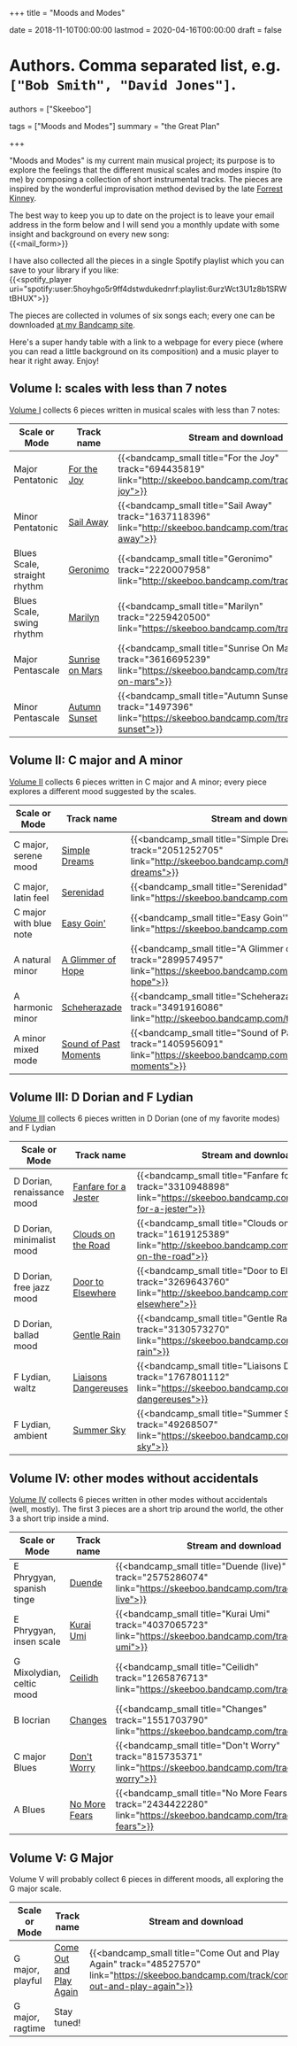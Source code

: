 +++
title = "Moods and Modes"

date = 2018-11-10T00:00:00
lastmod = 2020-04-16T00:00:00
draft = false

# Authors. Comma separated list, e.g. `["Bob Smith", "David Jones"]`.
authors = ["Skeeboo"]

tags = ["Moods and Modes"]
summary = "the Great Plan"


+++

"Moods and Modes" is my current main musical project; its purpose is to explore the feelings that the different musical scales and modes inspire (to me) by composing a collection of short instrumental tracks. The pieces are inspired  by the wonderful improvisation method devised by the late [Forrest Kinney](https://forrestkinney.com).

The best way to keep you up to date on the project is to leave your email address in the form below and I will send you a monthly update with some insight and background on every new song: </br>
{{<mail_form>}}

I have also collected all the pieces in a single Spotify playlist which you can save to your library if you like: </br>
{{<spotify_player uri="spotify:user:5hoyhgo5r9ff4dstwdukednrf:playlist:6urzWct3U1z8b1SRWtBHUX">}}

The pieces are collected in volumes of six songs each; every one can be downloaded [at my Bandcamp site](https://skeeboo.bandcamp.com).

Here's a super handy table with a link to a webpage for every piece (where you can read a little background on its composition) and a music player to hear it right away. Enjoy!

## Volume I: scales with less than 7 notes

[Volume I](/music/moods_and_modes_vol1) collects 6 pieces written in musical scales with less than 7 notes:

| Scale or Mode | Track name | Stream and download |
| --- | --- | --- |
| Major Pentatonic | [For the Joy](/music/for_the_joy) | {{<bandcamp_small title="For the Joy" track="694435819" link="http://skeeboo.bandcamp.com/track/for-the-joy">}} |
| Minor Pentatonic | [Sail Away](/music/sail_away) | {{<bandcamp_small title="Sail Away" track="1637118396" link="http://skeeboo.bandcamp.com/track/sail-away">}} |
| Blues Scale, straight rhythm | [Geronimo](/music/geronimo) | {{<bandcamp_small title="Geronimo" track="2220007958" link="http://skeeboo.bandcamp.com/track/geronimo">}} |
| Blues Scale, swing rhythm | [Marilyn](/music/marilyn) | {{<bandcamp_small title="Marilyn" track="2259420500" link="https://skeeboo.bandcamp.com/track/marilyn">}} |
| Major Pentascale | [Sunrise on Mars](/music/sunrise_on_mars) | {{<bandcamp_small title="Sunrise On Mars" track="3616695239" link="https://skeeboo.bandcamp.com/track/sunrise-on-mars">}} |
| Minor Pentascale | [Autumn Sunset](/music/autumn_sunset) | {{<bandcamp_small title="Autumn Sunset" track="1497396" link="https://skeeboo.bandcamp.com/track/autumn-sunset">}} |

## Volume II: C major and A minor

[Volume II](/music/moods_and_modes_vol2) collects 6 pieces written in C major and A minor; every piece explores a different mood suggested by the scales.

| Scale or Mode | Track name | Stream and download |
| --- | --- | --- |
| C major, serene mood | [Simple Dreams](/music/simple_dreams) | {{<bandcamp_small title="Simple Dreams" track="2051252705" link="http://skeeboo.bandcamp.com/track/simple-dreams">}} |
| C major, latin feel | [Serenidad](/music/serenidad) | {{<bandcamp_small title="Serenidad" track="35792932" link="https://skeeboo.bandcamp.com/track/serenidad">}} |
| C major with blue note | [Easy Goin'](/music/easy_goin) | {{<bandcamp_small title="Easy Goin'" track="3013165940" link="https://skeeboo.bandcamp.com/track/easy-goin">}} |
| A natural minor | [A Glimmer of Hope](/music/a_glimmer_of_hope) | {{<bandcamp_small title="A Glimmer of Hope" track="2899574957" link="https://skeeboo.bandcamp.com/track/a-glimmer-of-hope">}} |
| A harmonic minor | [Scheherazade](/music/scheherazade) | {{<bandcamp_small title="Scheherazade" track="3491916086" link="http://skeeboo.bandcamp.com/track/scheherazade">}} |
| A minor mixed mode | [Sound of Past Moments](/music/sound_of_past_moments) | {{<bandcamp_small title="Sound of Past Moments" track="1405956091" link="https://skeeboo.bandcamp.com/track/sound-of-past-moments">}} |

## Volume III: D Dorian and F Lydian

[Volume III](/music/moods_and_modes_vol3) collects 6 pieces written in D Dorian (one of my favorite modes) and F Lydian

| Scale or Mode | Track name | Stream and download |
| --- | --- | --- |
| D Dorian, renaissance mood | [Fanfare for a Jester](/music/fanfare_for_a_jester) | {{<bandcamp_small title="Fanfare for a Jester" track="3310948898" link="https://skeeboo.bandcamp.com/track/fanfare-for-a-jester">}} |
| D Dorian, minimalist mood | [Clouds on the Road](/music/clouds_on_the_road) | {{<bandcamp_small title="Clouds on the Road" track="1619125389" link="http://skeeboo.bandcamp.com/track/clouds-on-the-road">}} |
| D Dorian, free jazz mood | [Door to Elsewhere](/music/door_to_elsewhere) | {{<bandcamp_small title="Door to Elsewhere" track="3269643760" link="http://skeeboo.bandcamp.com/track/door-to-elsewhere">}} |
| D Dorian, ballad mood | [Gentle Rain](/music/gentle_rain) | {{<bandcamp_small title="Gentle Rain" track="3130573270" link="https://skeeboo.bandcamp.com/track/gentle-rain">}} |
| F Lydian, waltz | [Liaisons Dangereuses](/music/liaisons_dangereuses) |  {{<bandcamp_small title="Liaisons Dangereuses" track="1767801112" link="https://skeeboo.bandcamp.com/track/liaisons-dangereuses">}} |
| F Lydian, ambient | [Summer Sky](/music/summer_sky) | {{<bandcamp_small title="Summer Sky" track="49268507" link="https://skeeboo.bandcamp.com/track/summer-sky">}} |

## Volume IV: other modes without accidentals

[Volume IV](/music/moods_and_modes_vol4)  collects 6 pieces written in other modes without accidentals (well, mostly).
The first 3 pieces are a short trip around the world, the other 3 a short trip inside a mind.

| Scale or Mode | Track name | Stream and download |
| --- | --- | --- |
| E Phrygyan, spanish tinge | [Duende](/music/duende) | {{<bandcamp_small title="Duende (live)" track="2575286074" link="https://skeeboo.bandcamp.com/track/duende-live">}} |
| E Phrygyan, insen scale | [Kurai Umi](/music/kurai_umi) | {{<bandcamp_small title="Kurai Umi" track="4037065723" link="https://skeeboo.bandcamp.com/track/kurai-umi">}} |
| G Mixolydian, celtic mood| [Ceilidh](/music/ceilidh) | {{<bandcamp_small title="Ceilidh" track="1265876713" link="https://skeeboo.bandcamp.com/track/ceilidh">}}|
| B locrian | [Changes](/music/changes) | {{<bandcamp_small title="Changes" track="1551703790" link="https://skeeboo.bandcamp.com/track/changes">}} |
| C major Blues | [Don't Worry](/music/dont_worry) | {{<bandcamp_small title="Don't Worry" track="815735371" link="https://skeeboo.bandcamp.com/track/dont-worry">}} |
| A Blues |[No More Fears](/music/no_more_fears)| {{<bandcamp_small title="No More Fears" track="2434422280" link="https://skeeboo.bandcamp.com/track/no-more-fears">}} |

## Volume V: G Major

Volume V will probably collect 6 pieces in different moods, all exploring the G major scale.

| Scale or Mode | Track name | Stream and download |
| --- | --- | --- |
| G major, playful | [Come Out and Play Again](/music/come_out_and_play_again) | {{<bandcamp_small title="Come Out and Play Again" track="48527570" link="https://skeeboo.bandcamp.com/track/come-out-and-play-again">}} |
| G major, ragtime | Stay tuned! |  |
